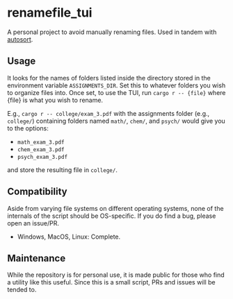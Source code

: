 # renamefile_tui
A personal project to avoid manually renaming files. Used in tandem with [autosort](github.com/anshmendiratta/autosortassignments).

## Usage
It looks for the names of folders listed inside the directory stored in the environment variable `ASSIGNMENTS_DIR`. Set this to whatever folders you wish to organize files into.
Once set, to use the TUI, run `cargo r -- {file}` where {file} is what you wish to rename.

E.g., `cargo r -- college/exam_3.pdf` with the assignments folder (e.g., `college/`) containing folders named `math/`, `chem/`, and `psych/` would give you to the options: 
- `math_exam_3.pdf`
- `chem_exam_3.pdf`
- `psych_exam_3.pdf` 

and store the resulting file in `college/`.

## Compatibility
Aside from varying file systems on different operating systems, none of the internals of the script should be OS-specific. If you do find a bug, please open an issue/PR.

- Windows, MacOS, Linux: Complete.

## Maintenance
While the repository is for personal use, it is made public for those who find a utility like this useful. Since this is a small script, PRs and issues will be tended to.
